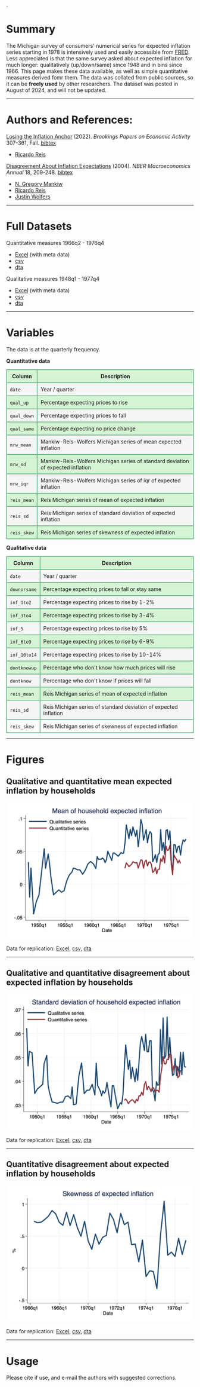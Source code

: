 .
# Summary
The Michigan survey of consumers' numerical series for expected inflation series starting in 1978 is intensively used and easily accessible from [FRED](https://fred.stlouisfed.org/series/MICH). Less appreciated is that the same survey asked about expected inflation for much longer: qualitatively (up/down/same) since 1948 and in bins since 1966. This page makes these data available, as well as simple quantitative measures derived fomr them. The data was  collated from public sources, so it can be **freely used** by other researchers. The dataset was posted in August of 2024, and will not be updated.

---

# Authors and References:
[Losing the Inflation Anchor](https://personal.lse.ac.uk/reisr/papers/22-loseanchor.pdf) (2022). *Brookings Papers on Economic Activity* 307-361, Fall.
[bibtex](https://personal.lse.ac.uk/reisr/papers/22-loseanchor-bib.bib)
- [Ricardo Reis](https://www.r2rsquared.com/)

[Disagreement About Inflation Expectations](https://personal.lse.ac.uk/reisr/papers/04-MankiwReisWolfers.pdf) (2004). *NBER Macroeconomics Annual* 18, 209-248.
[bibtex](https://personal.lse.ac.uk/reisr/papers/04-FPRdisagree-bib.bib)
- [N. Gregory Mankiw](https://scholar.harvard.edu/mankiw/home)
- [Ricardo Reis](https://www.r2rsquared.com/)
- [Justin Wolfers](https://fordschool.umich.edu/faculty/justin-wolfers)

---

# Full Datasets
Quantitative measures 1966q2 - 1976q4
- [Excel](MSCquant.xlsx) (with meta data)
- [csv](MSCquant.csv)
- [dta](MSCquant.dta)

Qualitative measures 1948q1 - 1977q4
- [Excel](MSCqual.xlsx) (with meta data)
- [csv](MSCqual.csv)
- [dta](MSCqual.dta)

---

# Variables
The data is at the quarterly frequency.

**Quantitative data**
<table>
  <tr style="background-color: #d4f4d3;">
    <th style="border: 2px solid #68b684; padding: 8px;">Column</th>
    <th style="border: 2px solid #68b684; padding: 8px;">Description</th>
  </tr>
  <tr style="background-color: #f5f5f5;">
    <td style="border: 2px solid #68b684; padding: 8px;"><code>date</code></td>
    <td style="border: 2px solid #68b684; padding: 8px;">Year / quarter</td>
  </tr>
  <tr style="background-color: #d4f4d3;">
    <td style="border: 2px solid #68b684; padding: 8px;"><code>qual_up</code></td>
    <td style="border: 2px solid #68b684; padding: 8px;">Percentage expecting prices to rise</td>
  </tr>
  <tr style="background-color: #f5f5f5;">
    <td style="border: 2px solid #68b684; padding: 8px;"><code>qual_down</code></td>
    <td style="border: 2px solid #68b684; padding: 8px;">Percentage expecting prices to fall</td>
  </tr>
  <tr style="background-color: #d4f4d3;">
    <td style="border: 2px solid #68b684; padding: 8px;"><code>qual_same</code></td>
    <td style="border: 2px solid #68b684; padding: 8px;">Percentage expecting no price change</td>
  </tr>
  <tr style="background-color: #f5f5f5;">
    <td style="border: 2px solid #68b684; padding: 8px;"><code>mrw_mean</code></td>
    <td style="border: 2px solid #68b684; padding: 8px;">Mankiw-Reis-Wolfers Michigan series of mean expected inflation</td>
  </tr>
  <tr style="background-color: #d4f4d3;">
    <td style="border: 2px solid #68b684; padding: 8px;"><code>mrw_sd</code></td>
    <td style="border: 2px solid #68b684; padding: 8px;">Mankiw-Reis-Wolfers Michigan series of standard deviation of expected inflation</td>
  </tr>
  <tr style="background-color: #f5f5f5;">
    <td style="border: 2px solid #68b684; padding: 8px;"><code>mrw_iqr</code></td>
    <td style="border: 2px solid #68b684; padding: 8px;">Mankiw-Reis-Wolfers Michigan series of iqr of expected inflation</td>
  </tr>
  <tr style="background-color: #d4f4d3;">
    <td style="border: 2px solid #68b684; padding: 8px;"><code>reis_mean</code></td>
    <td style="border: 2px solid #68b684; padding: 8px;">Reis Michigan series of mean of expected inflation</td>
  </tr>
  <tr style="background-color: #f5f5f5;">
    <td style="border: 2px solid #68b684; padding: 8px;"><code>reis_sd</code></td>
    <td style="border: 2px solid #68b684; padding: 8px;">Reis Michigan series of standard deviation of expected inflation</td>
  </tr>
  <tr style="background-color: #d4f4d3;">
    <td style="border: 2px solid #68b684; padding: 8px;"><code>reis_skew</code></td>
    <td style="border: 2px solid #68b684; padding: 8px;">Reis Michigan series of skewness of expected inflation</td>
  </tr>
</table>

**Qualitative data**
<table>
  <tr style="background-color: #d4f4d3;">
    <th style="border: 2px solid #68b684; padding: 8px;">Column</th>
    <th style="border: 2px solid #68b684; padding: 8px;">Description</th>
  </tr>
  <tr style="background-color: #f5f5f5;">
    <td style="border: 2px solid #68b684; padding: 8px;"><code>date</code></td>
    <td style="border: 2px solid #68b684; padding: 8px;">Year / quarter</td>
  </tr>
  <tr style="background-color: #d4f4d3;">
    <td style="border: 2px solid #68b684; padding: 8px;"><code>downorsame</code></td>
    <td style="border: 2px solid #68b684; padding: 8px;">Percentage expecting prices to fall or stay same</td>
  </tr>
  <tr style="background-color: #f5f5f5;">
    <td style="border: 2px solid #68b684; padding: 8px;"><code>inf_1to2</code></td>
    <td style="border: 2px solid #68b684; padding: 8px;">Percentage expecting prices to rise by 1-2%</td>
  </tr>
  <tr style="background-color: #d4f4d3;">
    <td style="border: 2px solid #68b684; padding: 8px;"><code>inf_3to4</code></td>
    <td style="border: 2px solid #68b684; padding: 8px;">Percentage expecting prices to rise by 3-4%</td>
  </tr>
  <tr style="background-color: #f5f5f5;">
    <td style="border: 2px solid #68b684; padding: 8px;"><code>inf_5</code></td>
    <td style="border: 2px solid #68b684; padding: 8px;">Percentage expecting prices to rise by 5%</td>
  </tr>
  <tr style="background-color: #d4f4d3;">
    <td style="border: 2px solid #68b684; padding: 8px;"><code>inf_6to9</code></td>
    <td style="border: 2px solid #68b684; padding: 8px;">Percentage expecting prices to rise by 6-9%</td>
  </tr>
  <tr style="background-color: #f5f5f5;">
    <td style="border: 2px solid #68b684; padding: 8px;"><code>inf_10to14</code></td>
    <td style="border: 2px solid #68b684; padding: 8px;">Percentage expecting prices to rise by 10-14%</td>
  </tr>
  <tr style="background-color: #d4f4d3;">
    <td style="border: 2px solid #68b684; padding: 8px;"><code>dontknowup</code></td>
    <td style="border: 2px solid #68b684; padding: 8px;">Percentage who don't know how much prices will rise</td>
  </tr>
  <tr style="background-color: #f5f5f5;">
    <td style="border: 2px solid #68b684; padding: 8px;"><code>dontknow</code></td>
    <td style="border: 2px solid #68b684; padding: 8px;">Percentage who don't know if prices will fall</td>
  </tr>
  <tr style="background-color: #d4f4d3;">
    <td style="border: 2px solid #68b684; padding: 8px;"><code>reis_mean</code></td>
    <td style="border: 2px solid #68b684; padding: 8px;">Reis Michigan series of mean of expected inflation</td>
  </tr>
  <tr style="background-color: #f5f5f5;">
    <td style="border: 2px solid #68b684; padding: 8px;"><code>reis_sd</code></td>
    <td style="border: 2px solid #68b684; padding: 8px;">Reis Michigan series of standard deviation of expected inflation</td>
  </tr>
  <tr style="background-color: #fd4f4d3;">
    <td style="border: 2px solid #68b684; padding: 8px;"><code>reis_skew</code></td>
    <td style="border: 2px solid #68b684; padding: 8px;">Reis Michigan series of skewness of expected inflation</td>
  </tr>
</table>

---

# Figures

## Qualitative and quantitative mean expected inflation by households
![Description of the image](mrw_mean.png)

Data for replication: [Excel](mrw_mean.xls), [csv](mrw_mean.csv), [dta](mrw_mean.dta) 

---

## Qualitative and quantitative disagreement about expected inflation by households
![Description of the image](mrw_sd.png)

Data for replication: [Excel](mrw_sd.xls), [csv](mrw_sd.csv), [dta](mrw_sd.dta) 

---

## Quantitative disagreement about expected inflation by households
![Description of the image](reis_skew.png)

Data for replication: [Excel](reis_skew.xls), [csv](reis_skew.csv), [dta](reis_skew.dta) 

---

# Usage
Please cite if use, and e-mail the authors with suggested corrections.


